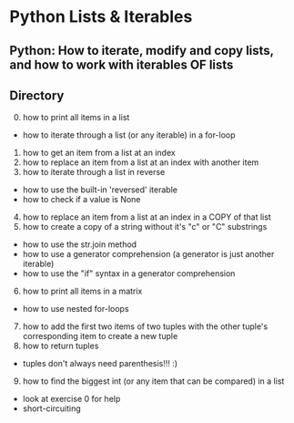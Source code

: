 # Python Lists & Iterables
## Python: How to iterate, modify and copy lists, and how to work with iterables OF lists
## Directory
0. how to print all items in a list
- how to iterate through a list (or any iterable) in a for-loop
1. how to get an item from a list at an index
2. how to replace an item from a list at an index with another item
3. how to iterate through a list in reverse
- how to use the built-in 'reversed' iterable
- how to check if a value is None
4. how to replace an item from a list at an index in a COPY of that list
5. how to create a copy of a string without it's "c" or "C" substrings
- how to use the str.join method
- how to use a generator comprehension (a generator is just another iterable)
- how to use the "if" syntax in a generator comprehension
6. how to print all items in a matrix
- how to use nested for-loops
7. how to add the first two items of two tuples with the other tuple's corresponding item to create a new tuple
8. how to return tuples
- tuples don't always need parenthesis!!! :)
9. how to find the biggest int (or any item that can be compared) in a list
- look at exercise 0 for help
- short-circuiting

